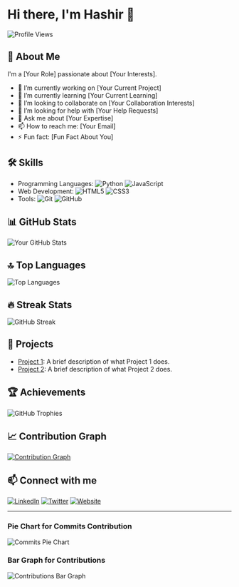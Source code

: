 # Hi there, I'm Hashir 👋

![Profile Views](https://komarev.com/ghpvc/?username=hashir-mohd&color=blueviolet)

## 🚀 About Me
I'm a [Your Role] passionate about [Your Interests].

- 🔭 I’m currently working on [Your Current Project]
- 🌱 I’m currently learning [Your Current Learning]
- 👯 I’m looking to collaborate on [Your Collaboration Interests]
- 🤔 I’m looking for help with [Your Help Requests]
- 💬 Ask me about [Your Expertise]
- 📫 How to reach me: [Your Email]
- ⚡ Fun fact: [Fun Fact About You]

## 🛠 Skills
- Programming Languages: ![Python](https://img.shields.io/badge/Python-3776AB?style=for-the-badge&logo=python&logoColor=white) ![JavaScript](https://img.shields.io/badge/JavaScript-323330?style=for-the-badge&logo=javascript&logoColor=F7DF1E)
- Web Development: ![HTML5](https://img.shields.io/badge/HTML5-E34F26?style=for-the-badge&logo=html5&logoColor=white) ![CSS3](https://img.shields.io/badge/CSS3-1572B6?style=for-the-badge&logo=css3&logoColor=white)
- Tools: ![Git](https://img.shields.io/badge/Git-F05032?style=for-the-badge&logo=git&logoColor=white) ![GitHub](https://img.shields.io/badge/GitHub-181717?style=for-the-badge&logo=github&logoColor=white)

## 📊 GitHub Stats
![Your GitHub Stats](https://github-readme-stats.vercel.app/api?username=hashir-mohd&show_icons=true&theme=radical)

## 🔝 Top Languages
![Top Languages](https://github-readme-stats.vercel.app/api/top-langs/?username=hashir-mohd&layout=compact&theme=radical)

## 🔥 Streak Stats
![GitHub Streak](https://github-readme-streak-stats.herokuapp.com/?user=hashir-mohd&theme=radical)

## 🎨 Projects
- [Project 1](https://github.com/hashir-mohd/project1): A brief description of what Project 1 does.
- [Project 2](https://github.com/hashir-mohd/project2): A brief description of what Project 2 does.

## 🏆 Achievements
![GitHub Trophies](https://github-profile-trophy.vercel.app/?username=hashir-mohd&theme=radical)

## 📈 Contribution Graph
[![Contribution Graph](https://activity-graph.herokuapp.com/graph?username=hashir-mohd&theme=rogue)](https://github.com/ashutosh00710/github-readme-activity-graph)

## 📫 Connect with me
[![LinkedIn](https://img.shields.io/badge/LinkedIn-0077B5?style=for-the-badge&logo=linkedin&logoColor=white)](https://linkedin.com/in/yourprofile)
[![Twitter](https://img.shields.io/badge/Twitter-1DA1F2?style=for-the-badge&logo=twitter&logoColor=white)](https://twitter.com/yourprofile)
[![Website](https://img.shields.io/badge/Website-000000?style=for-the-badge&logo=About.me&logoColor=white)](https://yourwebsite.com)

---

### Pie Chart for Commits Contribution

![Commits Pie Chart](https://yourchartlink.com/piechart.png)

### Bar Graph for Contributions

![Contributions Bar Graph](https://yourchartlink.com/bargraph.png)

